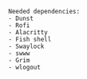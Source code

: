     Needed dependencies:
    - Dunst
    - Rofi
    - Alacritty
    - Fish shell
    - Swaylock
    - swww
    - Grim
    - wlogout
